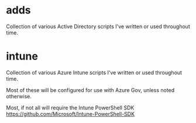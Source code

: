 # adds
Collection of various Active Directory scripts I've written or used throughout time.

# intune
Collection of various Azure Intune scripts I've written or used throughout time.

Most of these will be configured for use with Azure Gov, unless noted otherwise.

Most, if not all will require the Intune PowerShell SDK
https://github.com/Microsoft/Intune-PowerShell-SDK
